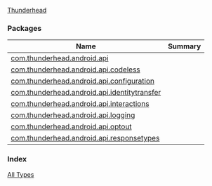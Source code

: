 [Thunderhead](./index.md)

### Packages

| Name | Summary |
|---|---|
| [com.thunderhead.android.api](com.thunderhead.android.api/index.md) |  |
| [com.thunderhead.android.api.codeless](com.thunderhead.android.api.codeless/index.md) |  |
| [com.thunderhead.android.api.configuration](com.thunderhead.android.api.configuration/index.md) |  |
| [com.thunderhead.android.api.identitytransfer](com.thunderhead.android.api.identitytransfer/index.md) |  |
| [com.thunderhead.android.api.interactions](com.thunderhead.android.api.interactions/index.md) |  |
| [com.thunderhead.android.api.logging](com.thunderhead.android.api.logging/index.md) |  |
| [com.thunderhead.android.api.optout](com.thunderhead.android.api.optout/index.md) |  |
| [com.thunderhead.android.api.responsetypes](com.thunderhead.android.api.responsetypes/index.md) |  |

### Index

[All Types](alltypes/index.md)